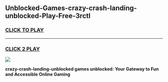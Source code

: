 
## Unblocked-Games-crazy-crash-landing-unblocked-Play-Free-3rctl
<h3>
<a href="https://premium76.site?title=crazy-crash-landing-unblocked&ref=12A">CLICK TO PLAY</a></h3>
<hr>

<h3>
<a href="https://premium76.site?title=crazy-crash-landing-unblocked&ref=12A">CLICK 2 PLAY</a>
  
</h3>

<a href="https://premium76.site?title=crazy-crash-landing-unblocked&ref=12A"><img src="https://clearcache.store/games.png"></a>


**crazy-crash-landing-unblocked games unblocked: Your Gateway to Fun and Accessible Online Gaming**
